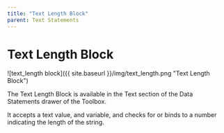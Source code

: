 ```yaml
---
title: "Text Length Block"
parent: Text Statements
---
```

# Text Length Block
![text_length block]({{ site.baseurl }}/img/text_length.png "Text Length Block")

The Text Length Block is available in the Text section of the Data Statements drawer of the Toolbox.

It accepts a text value, and variable, and checks for or binds to a number indicating the length of the string.